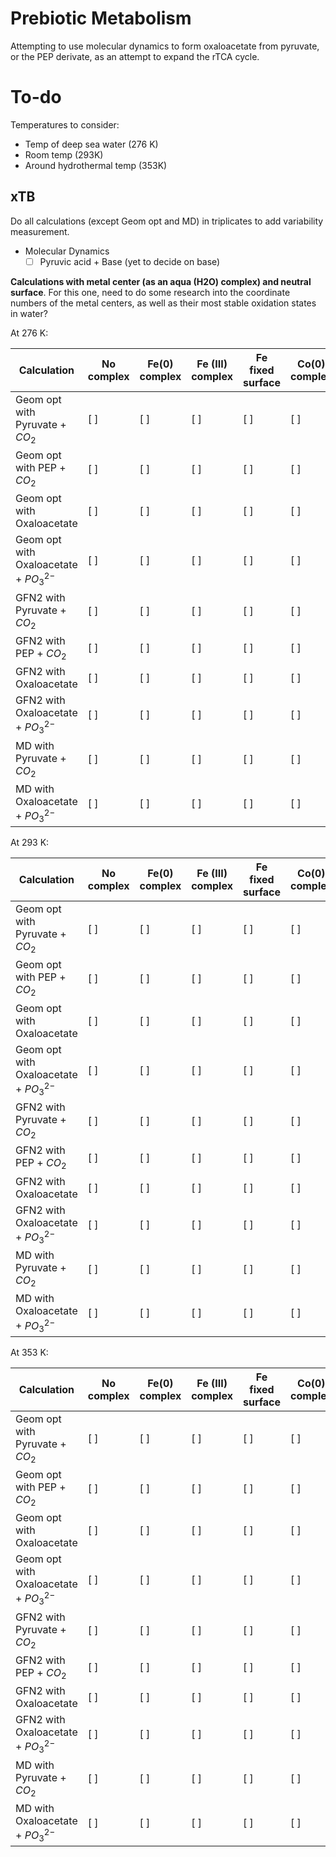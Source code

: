 # Prebiotic Metabolism
Attempting to use molecular dynamics to form oxaloacetate from pyruvate, or the PEP derivate, as an attempt to expand the rTCA cycle.


# To-do
Temperatures to consider:
- Temp of deep sea water (276 K)
- Room temp (293K)
- Around hydrothermal temp (353K)

## xTB
Do all calculations (except Geom opt and MD) in triplicates to add variability measurement.

  - Molecular Dynamics
    - [ ] Pyruvic acid + Base (yet to decide on base)

**Calculations with metal center (as an aqua (H2O) complex) and neutral surface**. For this one, need to do some research into the coordinate numbers of the metal centers, as well as their most stable oxidation states in water?

At 276 K:

| Calculation                              | No complex | Fe(0) complex | Fe (III) complex | Fe fixed surface | Co(0) complex | Co(III) complex | Co fixed surface | Ni(0) complex | Ni(II) complex | Ni fixed surface | Pb(0) complex | Pb(II) complex | Pb fixed surface |
| ---------------------------------------- | ---------- | ------------- | ---------------- | ---------------- | ------------- | --------------- | ---------------- | ------------- | -------------- | ---------------- | ------------- | -------------- | ---------------- |
| Geom opt with Pyruvate + $CO_2$          | [ ]        | [ ]           | [ ]              | [ ]              | [ ]           | [ ]             | [ ]              | [ ]           | [ ]            | [ ]              | [ ]           | [ ]            | [ ]              |
| Geom opt with PEP + $CO_2$               | [ ]        | [ ]           | [ ]              | [ ]              | [ ]           | [ ]             | [ ]              | [ ]           | [ ]            | [ ]              | [ ]           | [ ]            | [ ]              |
| Geom opt with Oxaloacetate               | [ ]        | [ ]           | [ ]              | [ ]              | [ ]           | [ ]             | [ ]              | [ ]           | [ ]            | [ ]              | [ ]           | [ ]            | [ ]              |
| Geom opt with Oxaloacetate + $PO_3^{2-}$ | [ ]        | [ ]           | [ ]              | [ ]              | [ ]           | [ ]             | [ ]              | [ ]           | [ ]            | [ ]              | [ ]           | [ ]            | [ ]              |
| GFN2 with Pyruvate + $CO_2$              | [ ]        | [ ]           | [ ]              | [ ]              | [ ]           | [ ]             | [ ]              | [ ]           | [ ]            | [ ]              | [ ]           | [ ]            | [ ]              |
| GFN2 with PEP + $CO_2$                   | [ ]        | [ ]           | [ ]              | [ ]              | [ ]           | [ ]             | [ ]              | [ ]           | [ ]            | [ ]              | [ ]           | [ ]            | [ ]              |
| GFN2 with Oxaloacetate                   | [ ]        | [ ]           | [ ]              | [ ]              | [ ]           | [ ]             | [ ]              | [ ]           | [ ]            | [ ]              | [ ]           | [ ]            | [ ]              |
| GFN2 with Oxaloacetate + $PO_3^{2-}$     | [ ]        | [ ]           | [ ]              | [ ]              | [ ]           | [ ]             | [ ]              | [ ]           | [ ]            | [ ]              | [ ]           | [ ]            | [ ]              |
| MD with Pyruvate + $CO_2$                | [ ]        | [ ]           | [ ]              | [ ]              | [ ]           | [ ]             | [ ]              | [ ]           | [ ]            | [ ]              | [ ]           | [ ]            | [ ]              |
| MD with Oxaloacetate + $PO_3^{2-}$       | [ ]        | [ ]           | [ ]              | [ ]              | [ ]           | [ ]             | [ ]              | [ ]           | [ ]            | [ ]              | [ ]           | [ ]            | [ ]              |

At 293 K:

| Calculation                              | No complex | Fe(0) complex | Fe (III) complex | Fe fixed surface | Co(0) complex | Co(III) complex | Co fixed surface | Ni(0) complex | Ni(II) complex | Ni fixed surface | Pb(0) complex | Pb(II) complex | Pb fixed surface |
| ---------------------------------------- | ---------- | ------------- | ---------------- | ---------------- | ------------- | --------------- | ---------------- | ------------- | -------------- | ---------------- | ------------- | -------------- | ---------------- |
| Geom opt with Pyruvate + $CO_2$          | [ ]        | [ ]           | [ ]              | [ ]              | [ ]           | [ ]             | [ ]              | [ ]           | [ ]            | [ ]              | [ ]           | [ ]            | [ ]              |
| Geom opt with PEP + $CO_2$               | [ ]        | [ ]           | [ ]              | [ ]              | [ ]           | [ ]             | [ ]              | [ ]           | [ ]            | [ ]              | [ ]           | [ ]            | [ ]              |
| Geom opt with Oxaloacetate               | [ ]        | [ ]           | [ ]              | [ ]              | [ ]           | [ ]             | [ ]              | [ ]           | [ ]            | [ ]              | [ ]           | [ ]            | [ ]              |
| Geom opt with Oxaloacetate + $PO_3^{2-}$ | [ ]        | [ ]           | [ ]              | [ ]              | [ ]           | [ ]             | [ ]              | [ ]           | [ ]            | [ ]              | [ ]           | [ ]            | [ ]              |
| GFN2 with Pyruvate + $CO_2$              | [ ]        | [ ]           | [ ]              | [ ]              | [ ]           | [ ]             | [ ]              | [ ]           | [ ]            | [ ]              | [ ]           | [ ]            | [ ]              |
| GFN2 with PEP + $CO_2$                   | [ ]        | [ ]           | [ ]              | [ ]              | [ ]           | [ ]             | [ ]              | [ ]           | [ ]            | [ ]              | [ ]           | [ ]            | [ ]              |
| GFN2 with Oxaloacetate                   | [ ]        | [ ]           | [ ]              | [ ]              | [ ]           | [ ]             | [ ]              | [ ]           | [ ]            | [ ]              | [ ]           | [ ]            | [ ]              |
| GFN2 with Oxaloacetate + $PO_3^{2-}$     | [ ]        | [ ]           | [ ]              | [ ]              | [ ]           | [ ]             | [ ]              | [ ]           | [ ]            | [ ]              | [ ]           | [ ]            | [ ]              |
| MD with Pyruvate + $CO_2$                | [ ]        | [ ]           | [ ]              | [ ]              | [ ]           | [ ]             | [ ]              | [ ]           | [ ]            | [ ]              | [ ]           | [ ]            | [ ]              |
| MD with Oxaloacetate + $PO_3^{2-}$       | [ ]        | [ ]           | [ ]              | [ ]              | [ ]           | [ ]             | [ ]              | [ ]           | [ ]            | [ ]              | [ ]           | [ ]            | [ ]              |

At 353 K:

| Calculation                              | No complex | Fe(0) complex | Fe (III) complex | Fe fixed surface | Co(0) complex | Co(III) complex | Co fixed surface | Ni(0) complex | Ni(II) complex | Ni fixed surface | Pb(0) complex | Pb(II) complex | Pb fixed surface |
| ---------------------------------------- | ---------- | ------------- | ---------------- | ---------------- | ------------- | --------------- | ---------------- | ------------- | -------------- | ---------------- | ------------- | -------------- | ---------------- |
| Geom opt with Pyruvate + $CO_2$          | [ ]        | [ ]           | [ ]              | [ ]              | [ ]           | [ ]             | [ ]              | [ ]           | [ ]            | [ ]              | [ ]           | [ ]            | [ ]              |
| Geom opt with PEP + $CO_2$               | [ ]        | [ ]           | [ ]              | [ ]              | [ ]           | [ ]             | [ ]              | [ ]           | [ ]            | [ ]              | [ ]           | [ ]            | [ ]              |
| Geom opt with Oxaloacetate               | [ ]        | [ ]           | [ ]              | [ ]              | [ ]           | [ ]             | [ ]              | [ ]           | [ ]            | [ ]              | [ ]           | [ ]            | [ ]              |
| Geom opt with Oxaloacetate + $PO_3^{2-}$ | [ ]        | [ ]           | [ ]              | [ ]              | [ ]           | [ ]             | [ ]              | [ ]           | [ ]            | [ ]              | [ ]           | [ ]            | [ ]              |
| GFN2 with Pyruvate + $CO_2$              | [ ]        | [ ]           | [ ]              | [ ]              | [ ]           | [ ]             | [ ]              | [ ]           | [ ]            | [ ]              | [ ]           | [ ]            | [ ]              |
| GFN2 with PEP + $CO_2$                   | [ ]        | [ ]           | [ ]              | [ ]              | [ ]           | [ ]             | [ ]              | [ ]           | [ ]            | [ ]              | [ ]           | [ ]            | [ ]              |
| GFN2 with Oxaloacetate                   | [ ]        | [ ]           | [ ]              | [ ]              | [ ]           | [ ]             | [ ]              | [ ]           | [ ]            | [ ]              | [ ]           | [ ]            | [ ]              |
| GFN2 with Oxaloacetate + $PO_3^{2-}$     | [ ]        | [ ]           | [ ]              | [ ]              | [ ]           | [ ]             | [ ]              | [ ]           | [ ]            | [ ]              | [ ]           | [ ]            | [ ]              |
| MD with Pyruvate + $CO_2$                | [ ]        | [ ]           | [ ]              | [ ]              | [ ]           | [ ]             | [ ]              | [ ]           | [ ]            | [ ]              | [ ]           | [ ]            | [ ]              |
| MD with Oxaloacetate + $PO_3^{2-}$       | [ ]        | [ ]           | [ ]              | [ ]              | [ ]           | [ ]             | [ ]              | [ ]           | [ ]            | [ ]              | [ ]           | [ ]            | [ ]              |
